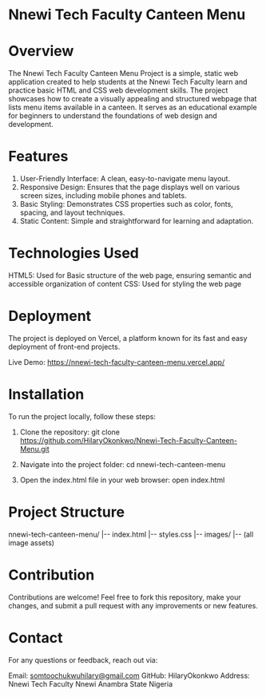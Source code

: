 # Nnewi Tech Faculty Canteen Menu

# Overview
The Nnewi Tech Faculty Canteen Menu Project is a simple, static web application created to help students at the Nnewi Tech Faculty learn and practice basic HTML and CSS web development skills. The project showcases how to create a visually appealing and structured webpage that lists menu items available in a canteen. It serves as an educational example for beginners to understand the foundations of web design and development.

# Features
1. User-Friendly Interface: A clean, easy-to-navigate menu layout.
2. Responsive Design: Ensures that the page displays well on various screen sizes, including mobile phones and tablets.
3. Basic Styling: Demonstrates CSS properties such as color, fonts, spacing, and layout techniques.
4. Static Content: Simple and straightforward for learning and adaptation.

# Technologies Used
HTML5: Used for Basic structure of the web page, ensuring semantic and accessible organization of content
CSS: Used for styling the web page

# Deployment
The project is deployed on Vercel, a platform known for its fast and easy deployment of front-end projects.

Live Demo: https://nnewi-tech-faculty-canteen-menu.vercel.app/

# Installation
To run the project locally, follow these steps:

1. Clone the repository:
git clone https://github.com/HilaryOkonkwo/Nnewi-Tech-Faculty-Canteen-Menu.git

2. Navigate into the project folder:
cd nnewi-tech-canteen-menu

3. Open the index.html file in your web browser:
open index.html

# Project Structure
nnewi-tech-canteen-menu/
|-- index.html
|-- styles.css
|-- images/ 
   |-- (all image assets)

# Contribution
Contributions are welcome! Feel free to fork this repository, make your changes, and submit a pull request with any improvements or new features.

# Contact
For any questions or feedback, reach out via:

Email: somtoochukwuhilary@gmail.com
GitHub: HilaryOkonkwo
Address: Nnewi Tech Faculty Nnewi Anambra State Nigeria
